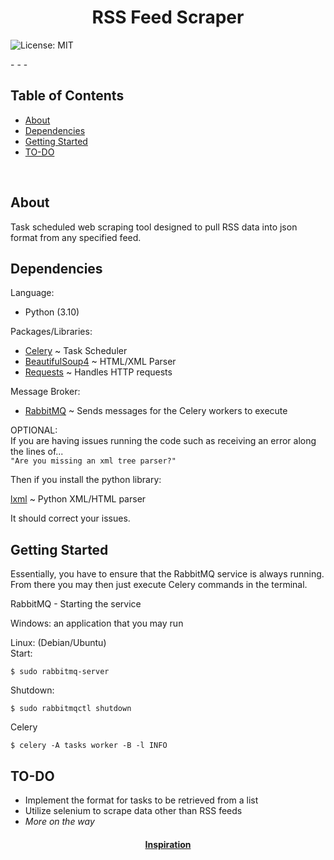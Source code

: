 # <div align="center"> RSS Feed Scraper 
![License: MIT](https://img.shields.io/badge/License-MIT-blue.svg) 
</div>
- - -

## Table of Contents

- [About](#about)
- [Dependencies](#dependencies)
- [Getting Started](#getting_started)
- [TO-DO](#to-do)
<br>

## About <a name="about"></a>
Task scheduled web scraping tool designed to pull RSS data into json format from any specified feed.

## Dependencies <a name="dependencies"></a>
Language:
+ Python (3.10)

Packages/Libraries:
+ [Celery](https://docs.celeryproject.org/en/stable/index.html) ~ Task Scheduler
+ [BeautifulSoup4](https://beautiful-soup-4.readthedocs.io/en/latest/) ~ HTML/XML Parser
+ [Requests](https://docs.python-requests.org/en/latest/) ~ Handles HTTP requests

Message Broker:
+ [RabbitMQ](https://www.rabbitmq.com/) ~ Sends messages for the Celery workers to execute

OPTIONAL:<br>
If you are having issues running the code such as receiving an error along the lines of...<br>
`"Are you missing an xml tree parser?"`

Then if you install the python library:

[lxml](https://lxml.de/index.html) ~ Python XML/HTML parser

It should correct your issues.

## Getting Started <a name="getting_started"></a>
Essentially, you have to ensure that the RabbitMQ service is always running.
From there you may then just execute Celery commands in the terminal.

RabbitMQ - Starting the service

Windows: an application that you may run<br>

Linux: (Debian/Ubuntu)<br>
Start:

    
    $ sudo rabbitmq-server 
    

Shutdown:

    
    $ sudo rabbitmqctl shutdown 
    

Celery

    
    $ celery -A tasks worker -B -l INFO 
    

## TO-DO <a name="to-do"></a>
+ Implement the format for tasks to be retrieved from a list
+ Utilize selenium to scrape data other than RSS feeds
+ *More on the way*

#### <div align="center">[Inspiration](https://codeburst.io/automated-web-scraping-with-python-and-celery-ac02a4a9ce51)</div>